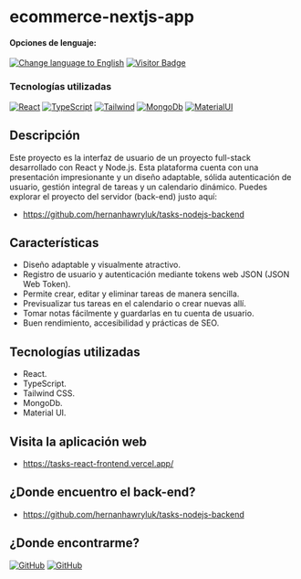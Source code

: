 # ecommerce-nextjs-app

<div>
<h4>Opciones de lenguaje:</h4>
  <a href="https://github.com/hernanhawryluk/tasks-react-frontend/blob/main/README.md"><img alt="Change language to English" src="https://img.shields.io/badge/language-english-red.svg"></a>
  <a href="#"><img alt="Visitor Badge" src="https://visitor-badge.laobi.icu/badge?page_id=hernanhawryluk.tasks-react-frontend"></a>
</div>
<div>
  <h3>Tecnologías utilizadas</h3>
 <a href="#"><img alt="React" src="https://img.shields.io/badge/React-18.2.0-blue?logo=react"></a>
  <a href="#"><img alt="TypeScript" src="https://img.shields.io/badge/TypeScript-5.2.2-blue?logo=typescript"></a>
  <a href="#"><img alt="Tailwind" src="https://img.shields.io/badge/Tailwind--CSS-3.3.5-blue?logo=tailwindcss"></a>
  <a href="#"><img alt="MongoDb" src="https://img.shields.io/badge/MongoDb-7.0-blue?logo=mongodb"></a>
  <a href="#"><img alt="MaterialUI" src="https://img.shields.io/badge/Material%20UI-14.5.0-blue?logo=mui"></a>
</div>

## Descripción

Este proyecto es la interfaz de usuario de un proyecto full-stack desarrollado con React y Node.js. Esta plataforma cuenta con una presentación impresionante y un diseño adaptable, sólida autenticación de usuario, gestión integral de tareas y un calendario dinámico. Puedes explorar el proyecto del servidor (back-end) justo aquí:

- https://github.com/hernanhawryluk/tasks-nodejs-backend

## Características

- Diseño adaptable y visualmente atractivo.
- Registro de usuario y autenticación mediante tokens web JSON (JSON Web Token).
- Permite crear, editar y eliminar tareas de manera sencilla.
- Previsualizar tus tareas en el calendario o crear nuevas allí.
- Tomar notas fácilmente y guardarlas en tu cuenta de usuario.
- Buen rendimiento, accesibilidad y prácticas de SEO.

## Tecnologías utilizadas

- React.
- TypeScript.
- Tailwind CSS.
- MongoDb.
- Material UI.

## Visita la aplicación web

- https://tasks-react-frontend.vercel.app/

## ¿Donde encuentro el back-end?

- https://github.com/hernanhawryluk/tasks-nodejs-backend

## ¿Donde encontrarme?

<div>
  <a href="https://github.com/hernanhawryluk"><img alt="GitHub" src="https://img.shields.io/badge/GitHub-grey?style=for-the-badge&logo=github"></a>
  <a href="https://www.linkedin.com/in/hernan-hawryluk"><img alt="GitHub" src="https://img.shields.io/badge/LinkedIn-blue?style=for-the-badge&logo=linkedin"></a>
</div>
